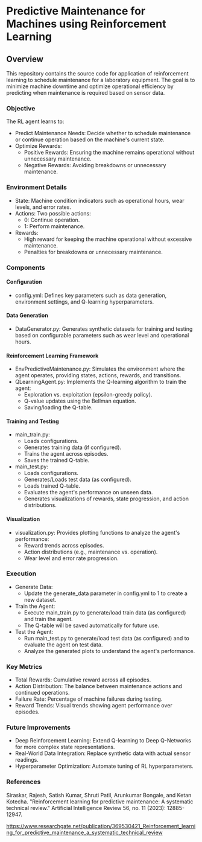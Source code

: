 # Predictive Maintenance for Machines using Reinforcement Learning

## Overview

This repository contains the source code for application of reinforcement learning to schedule maintenance for a laboratory equipment. The goal is to minimize machine downtime and optimize operational efficiency by predicting when maintenance is required based on sensor data.

### Objective

The RL agent learns to:

- Predict Maintenance Needs: Decide whether to schedule maintenance or continue operation based on the machine's current state.
- Optimize Rewards:
    - Positive Rewards: Ensuring the machine remains operational without unnecessary maintenance.
    - Negative Rewards: Avoiding breakdowns or unnecessary maintenance.

### Environment Details

- State: Machine condition indicators such as operational hours, wear levels, and error rates.
- Actions: Two possible actions:
    - 0: Continue operation.
    - 1: Perform maintenance.
- Rewards:
    - High reward for keeping the machine operational without excessive maintenance.
    - Penalties for breakdowns or unnecessary maintenance.

### Components

#### Configuration

- config.yml: Defines key parameters such as data generation, environment settings, and Q-learning hyperparameters.

#### Data Generation

- DataGenerator.py: Generates synthetic datasets for training and testing based on configurable parameters such as wear level and operational hours.

#### Reinforcement Learning Framework

- EnvPredictiveMaintenance.py: Simulates the environment where the agent operates, providing states, actions, rewards, and transitions.
- QLearningAgent.py: Implements the Q-learning algorithm to train the agent:
    - Exploration vs. exploitation (epsilon-greedy policy).
    - Q-value updates using the Bellman equation.
    - Saving/loading the Q-table.

#### Training and Testing

- main_train.py:
    - Loads configurations.
    - Generates training data (if configured).
    - Trains the agent across episodes.
    - Saves the trained Q-table.
- main_test.py:
    - Loads configurations.
    - Generates/Loads test data (as configured).
    - Loads trained Q-table.
    - Evaluates the agent's performance on unseen data.
    - Generates visualizations of rewards, state progression, and action distributions.

#### Visualization
- visualization.py: Provides plotting functions to analyze the agent's performance:
    - Reward trends across episodes.
    - Action distributions (e.g., maintenance vs. operation).
    - Wear level and error rate progression.

### Execution

- Generate Data:
    - Update the generate_data parameter in config.yml to 1 to create a new dataset.
- Train the Agent:
    - Execute main_train.py to generate/load train data (as configured) and train the agent.
    - The Q-table will be saved automatically for future use.
- Test the Agent:
    - Run main_test.py to generate/load test data (as configured) and to evaluate the agent on test data.
    - Analyze the generated plots to understand the agent's performance.

### Key Metrics

- Total Rewards: Cumulative reward across all episodes.
- Action Distribution: The balance between maintenance actions and continued operations.
- Failure Rate: Percentage of machine failures during testing.
- Reward Trends: Visual trends showing agent performance over episodes.

### Future Improvements

- Deep Reinforcement Learning: Extend Q-learning to Deep Q-Networks for more complex state representations.
- Real-World Data Integration: Replace synthetic data with actual sensor readings.
- Hyperparameter Optimization: Automate tuning of RL hyperparameters.

### References

Siraskar, Rajesh, Satish Kumar, Shruti Patil, Arunkumar Bongale, and Ketan Kotecha. "Reinforcement learning for predictive maintenance: A systematic technical review." Artificial Intelligence Review 56, no. 11 (2023): 12885-12947.

https://www.researchgate.net/publication/369530421_Reinforcement_learning_for_predictive_maintenance_a_systematic_technical_review

